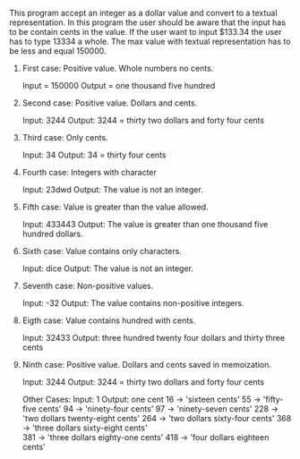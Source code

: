 This program accept an integer as a dollar value and convert to a  textual representation. 
In this program the user should be aware that the input has to be contain cents in the value. If the user want to input $133.34 the user has to type 13334 a whole. The max value with textual representation has to be less and equal 150000.
1. First case: Positive value. Whole numbers no cents.

    Input = 150000
    Output = one thousand five hundred

2. Second case: Positive value. Dollars and cents.

    Input: 3244
    Output: 3244 = thirty two dollars and forty four cents

3. Third case: Only cents.
        
    Input: 34
    Output: 34 = thirty four cents

4. Fourth case: Integers with character
    
    Input: 23dwd
    Output: The value is not an integer.

5. Fifth case: Value is greater than the value allowed.
    
    Input: 433443
    Output: The value is greater than one thousand five hundred dollars.

6. Sixth case: Value contains only characters.
    
    Input: dice
    Output: The value is not an integer.

7. Seventh case: Non-positive values.

    Input: -32
    Output: The value contains non-positive integers.

8. Eigth case: Value contains hundred with cents.

    Input: 32433
    Output: three hundred twenty four dollars and thirty three cents

9. Ninth case: Positive value. Dollars and cents saved in memoization.

    Input: 3244
    Output: 3244 = thirty two dollars and forty four cents

    Other Cases: 
    Input: 1 
    Output: one cent
    16 -> 'sixteen cents'
    55 -> 'fifty-five cents'
    94 -> 'ninety-four cents'
    97 -> 'ninety-seven cents'
    228 -> 'two dollars twenty-eight cents'
    264 -> 'two dollars sixty-four cents'
    368 -> 'three dollars sixty-eight cents'    
    381 -> 'three dollars eighty-one cents'
    418 -> 'four dollars eighteen cents'